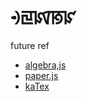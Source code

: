 # ꡳꡙꡤꡐꡜ

future ref

- [algebra,js](http://algebra.js.org/)
- [paper.js](http://paperjs.org/)
- [kaTex](https://katex.org/)